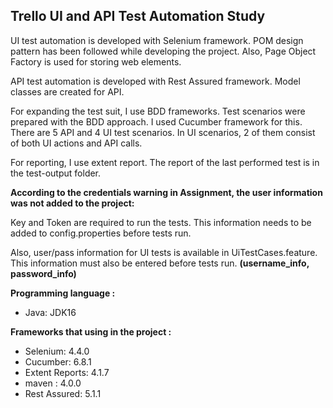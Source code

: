## Trello UI and API Test Automation Study

UI test automation is developed with Selenium framework. POM design pattern has been followed while developing the project. Also, Page Object Factory is used for storing web elements.

API test automation is developed with Rest Assured framework. Model classes are created for API.

For expanding the test suit, I use BDD frameworks. Test scenarios were prepared with the BDD approach. I used Cucumber framework for this. There are 5 API and 4 UI test scenarios. In UI scenarios, 2 of them consist of both UI actions and API calls.

For reporting, I use extent report. The report of the last performed test is in the test-output folder.

**According to the credentials warning in Assignment, the user information was not added to the project:**

Key and Token are required to run the tests. This information needs to be added to config.properties before tests run.

Also, user/pass information for UI tests is available in UiTestCases.feature. This information must also be entered before tests run. **(username_info, password_info)**

**Programming language :**

* Java: JDK16

**Frameworks that using in the project :**

* Selenium: 4.4.0
* Cucumber: 6.8.1
* Extent Reports: 4.1.7
* maven : 4.0.0
* Rest Assured: 5.1.1
